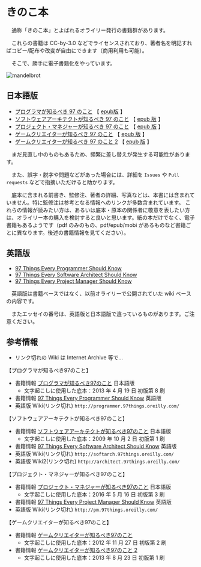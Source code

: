 # きのこ本

　通称「きのこ本」とよばれるオライリー発行の書籍群があります。

　これらの書籍は CC-by-3.0 などでライセンスされており、著者名を明記すればコピー/配布や改変が自由にできます（商用利用も可能）。

　そこで、勝手に電子書籍化をやっています。

![mandelbrot](https://raw.githubusercontent.com/wiki/yoshi389111/kinokobooks/images/kinokobooks-logo.png)

## 日本語版

* [プログラマが知るべき 97 のこと](https://yoshi389111.github.io/kinokobooks/prog_ja/)
【 [epub版](https://github.com/yoshi389111/kinokobooks/blob/master/epub/prog97.epub?raw=true) 】
* [ソフトウェアアーキテクトが知るべき 97 のこと](https://yoshi389111.github.io/kinokobooks/soft_ja/)
【 [epub 版](https://github.com/yoshi389111/kinokobooks/blob/master/epub/soft97.epub?raw=true) 】
* [プロジェクト・マネジャーが知るべき 97 のこと](https://yoshi389111.github.io/kinokobooks/mngr_ja/)
【 [epub 版](https://github.com/yoshi389111/kinokobooks/blob/master/epub/mngr97.epub?raw=true) 】
* [ゲームクリエイターが知るべき 97 のこと](https://yoshi389111.github.io/kinokobooks/game1/)
【 [epub 版](https://github.com/yoshi389111/kinokobooks/blob/master/epub/game197.epub?raw=true) 】
* [ゲームクリエイターが知るべき 97 のこと 2](https://yoshi389111.github.io/kinokobooks/game2/)
【 [epub 版](https://github.com/yoshi389111/kinokobooks/blob/master/epub/game297.epub?raw=true) 】

　まだ見直し中のものもあるため、頻繁に差し替えが発生する可能性があります。

　また、誤字・脱字や問題などがあった場合には、詳細を `Issues` や `Pull requests` などで指摘いただけると助かります。

　底本に含まれる前書き、監修注、著者の詳細、写真などは、本書には含まれていません。特に監修注は参考となる情報へのリンクが多数含まれています。
これらの情報が読みたい方は、あるいは底本・原本の関係者に敬意を表したい方は、オライリー本の購入を検討すると良いと思います。紙の本だけでなく、電子書籍もあるようです（pdf のみのもの、pdf/epub/mobi があるものなど書籍ごとに異なります。後述の書籍情報を見てください）。

## 英語版

* [97 Things Every Programmer Should Know](https://yoshi389111.github.io/kinokobooks/prog_en/)
* [97 Things Every Software Architect Should Know](https://yoshi389111.github.io/kinokobooks/soft_en/)
* [97 Things Every Project Manager Should Know](https://yoshi389111.github.io/kinokobooks/mngr_en/)

　英語版は書籍ベースではなく、以前オライリーで公開されていた wiki ベースの内容です。

　またエッセイの番号は、英語版と日本語版で違っているものがあります。ご注意ください。

## 参考情報

* リンク切れの Wiki は Internet Archive 等で…

【プログラマが知るべき97のこと】

* 書籍情報 [プログラマが知るべき97のこと](https://www.oreilly.co.jp/books/9784873114798/) 日本語版
  * 文字起こしに使用した底本：2013 年 4 月 19 日 初版第 8 刷
* 書籍情報 [97 Things Every Programmer Should Know](http://oreilly.com/catalog/9780596809492/) 英語版
* 英語版 Wiki(リンク切れ) `http://programmer.97things.oreilly.com/`

【ソフトウェアアーキテクトが知るべき97のこと】

* 書籍情報 [ソフトウェアアーキテクトが知るべき97のこと](https://www.oreilly.co.jp/books/9784873114293/) 日本語版
  * 文字起こしに使用した底本：2009 年 10 月 2 日 初版第 1 刷
* 書籍情報 [97 Things Every Software Architect Should Know](http://oreilly.com/catalog/9780596522704/) 英語版
* 英語版 Wiki(リンク切れ) `http://softarch.97things.oreilly.com/`
* 英語版 Wiki2(リンク切れ) `http://architect.97things.oreilly.com/`

【プロジェクト・マネジャーが知るべき97のこと】

* 書籍情報 [プロジェクト・マネジャーが知るべき97のこと](https://www.oreilly.co.jp/books/9784873115108/) 日本語版
  * 文字起こしに使用した底本：2016 年 5 月 16 日 初版第 3 刷
* 書籍情報 [97 Things Every Project Manager Should Know](http://oreilly.com/catalog/9780596804152/) 英語版
* 英語版 Wiki(リンク切れ) `http://pm.97things.oreilly.com/`

【ゲームクリエイターが知るべき97のこと】

* 書籍情報 [ゲームクリエイターが知るべき97のこと](https://www.oreilly.co.jp/books/9784873115702/)
  * 文字起こしに使用した底本：2012 年 11 月 27 日 初版第 2 刷
* 書籍情報 [ゲームクリエイターが知るべき97のこと 2](https://www.oreilly.co.jp/books/9784873116228/)
  * 文字起こしに使用した底本：2013 年 8 月 23 日 初版第 1 刷
